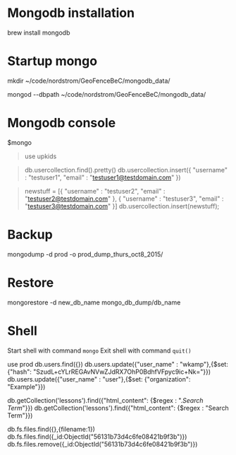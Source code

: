 Mongodb installation
=====

brew install mongodb

Startup mongo
=====

mkdir ~/code/nordstrom/GeoFenceBeC/mongodb_data/

mongod --dbpath ~/code/nordstrom/GeoFenceBeC/mongodb_data/

Mongodb console
=====

$mongo
>use upkids

>db.usercollection.find().pretty()
>db.usercollection.insert({ "username" : "testuser1", "email" : "testuser1@testdomain.com" })

>newstuff = [{ "username" : "testuser2", "email" : "testuser2@testdomain.com" }, { "username" : "testuser3", "email" : "testuser3@testdomain.com" }]
>db.usercollection.insert(newstuff);
>

Backup
======

mongodump -d prod -o prod_dump_thurs_oct8_2015/


Restore
======

mongorestore -d new_db_name mongo_db_dump/db_name


Shell
======
Start shell with command ```mongo```
Exit shell with command ```quit()```

use prod
db.users.find({})
db.users.update({"user_name" : "wkamp"},{$set: {"hash": "SzudL+cYLrREGAvNVwZJdRX7OhP0BdhfVFpyc9ic+Nk="}})
db.users.update({"user_name" : "user"},{$set: {"organization": "Example"}})

db.getCollection('lessons').find({"html_content": {$regex : ".*Search Term*"}})
db.getCollection('lessons').find({"html_content": {$regex : "Search Term"}})

db.fs.files.find({},{filename:1})
db.fs.files.find({_id:ObjectId("56131b73d4c6fe08421b9f3b")})
db.fs.files.remove({_id:ObjectId("56131b73d4c6fe08421b9f3b")})
